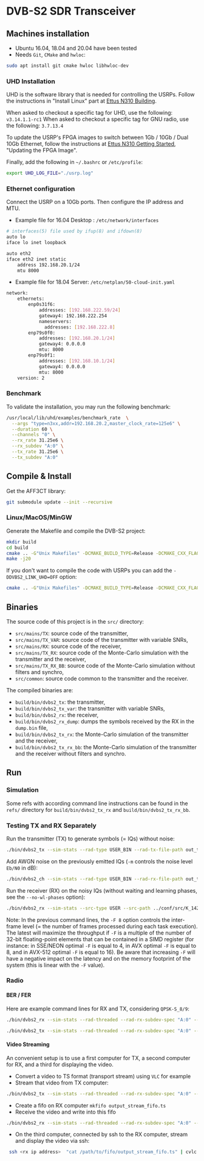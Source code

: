 # DVB-S2 SDR Transceiver

## Machines installation

- Ubuntu 16.04, 18.04 and 20.04 have been tested
- Needs `Git`, `CMake` and `hwloc`:

```bash
sudo apt install git cmake hwloc libhwloc-dev
```

### UHD Installation

UHD is the software library that is needed for controlling the USRPs. Follow the
instructions in "Install Linux" part at
[Ettus N310 Building](https://kb.ettus.com/Building_and_Installing_the_USRP_Open-Source_Toolchain_(UHD_and_GNU_Radio)_on_Linux).

When asked to checkout a specific tag for UHD, use the following:
`v3.14.1.1-rc1`
When asked to checkout a specific tag for GNU radio, use the following:
`3.7.13.4`

To update the USRP's FPGA images to switch between 1Gb / 10Gb / Dual 10Gb
Ethernet, follow the instructions at
[Ettus N310 Getting Started](https://kb.ettus.com/USRP_N300/N310/N320/N321_Getting_Started_Guide),
"Updating the FPGA Image".

Finally, add the following in `~/.bashrc` or `/etc/profile`:

```bash
export UHD_LOG_FILE="./usrp.log"
```

### Ethernet configuration

Connect the USRP on a 10Gb ports. Then configure the IP address and MTU.

- Example file for 16.04 Desktop : `/etc/network/interfaces`

```bash
# interfaces(5) file used by ifup(8) and ifdown(8)
auto lo
iface lo inet loopback

auto eth2
iface eth2 inet static
    address 192.168.20.1/24
    mtu 8000
```

- Example file for 18.04 Server: `/etc/netplan/50-cloud-init.yaml`


```bash
network:
    ethernets:
        enp0s31f6:
            addresses: [192.168.222.59/24]
            gateway4: 192.168.222.254
            nameservers:
              addresses: [192.168.222.8]
        enp79s0f0:
            addresses: [192.168.20.1/24]
            gateway4: 0.0.0.0
            mtu: 8000
        enp79s0f1:
            addresses: [192.168.10.1/24]
            gateway4: 0.0.0.0
            mtu: 8000
    version: 2
```

### Benchmark

To validate the installation, you may run the following benchmark:

```bash
/usr/local/lib/uhd/examples/benchmark_rate  \
  --args "type=n3xx,addr=192.168.20.2,master_clock_rate=125e6" \
  --duration 60 \
  --channels "0" \
  --rx_rate 31.25e6 \
  --rx_subdev "A:0" \
  --tx_rate 31.25e6 \
  --tx_subdev "A:0"
```

## Compile & Install

Get the AFF3CT library:

```bash
git submodule update --init --recursive
```

### Linux/MacOS/MinGW

Generate the Makefile and compile the DVB-S2 project:

```bash
mkdir build
cd build
cmake .. -G"Unix Makefiles" -DCMAKE_BUILD_TYPE=Release -DCMAKE_CXX_FLAGS="-Wall -funroll-loops -march=native" -DAFF3CT_CORE_LINK_HWLOC=ON
make -j20
```

If you don't want to compile the code with USRPs you can add the `-DDVBS2_LINK_UHD=OFF` option:

```bash
cmake .. -G"Unix Makefiles" -DCMAKE_BUILD_TYPE=Release -DCMAKE_CXX_FLAGS="-Wall -funroll-loops -march=native" -DAFF3CT_CORE_LINK_HWLOC=ON -DDVBS2_LINK_UHD=OFF
```

## Binaries

The source code of this project is in the `src/` directory:
- `src/mains/TX`: source code of the transmitter,
- `src/mains/TX_VAR`: source code of the transmitter with variable SNRs,
- `src/mains/RX`: source code of the receiver,
- `src/mains/TX_RX`: source code of the Monte-Carlo simulation with the
transmitter and the receiver,
- `src/mains/TX_RX_BB`: source code of the Monte-Carlo simulation without
filters and synchro,
- `src/common`: source code common to the transmitter and the receiver.

The compiled binaries are:
- `build/bin/dvbs2_tx`: the transmitter,
- `build/bin/dvbs2_tx_var`: the transmitter with variable SNRs,
- `build/bin/dvbs2_rx`: the receiver,
- `build/bin/dvbs2_rx_dump`: dumps the symbols received by the RX in the
`dump.bin` file,
- `build/bin/dvbs2_tx_rx`: the Monte-Carlo simulation of the transmitter
and the receiver,
- `build/bin/dvbs2_tx_rx_bb`: the Monte-Carlo simulation of the
transmitter and the receiver without filters and synchro.

## Run

### Simulation

Some refs with according command line instructions can be found in the `refs/`
directory for `build/bin/dvbs2_tx_rx` and
`build/bin/dvbs2_tx_rx_bb`.

### Testing TX and RX Separately

Run the transmitter (TX) to generate symbols (= IQs) without noise:
```bash
./bin/dvbs2_tx --sim-stats --rad-type USER_BIN --rad-tx-file-path out_tx.bin -F 8 --src-type USER --src-path ../conf/src/K_14232.src --mod-cod QPSK-S_8/9 --tx-time-limit 10000
```

Add AWGN noise on the previously emitted IQs (`-m` controls the noise level 
`Eb/N0` in dB):
```bash
./bin/dvbs2_ch --sim-stats --rad-type USER_BIN --rad-rx-file-path out_tx.bin --rad-tx-file-path out_tx_noisy.bin --rad-rx-no-loop -F 8 --mod-cod QPSK-S_8/9 -m 4.0
```

Run the receiver (RX) on the noisy IQs (without waiting and learning phases, see 
the `--no-wl-phases` option):
```bash
./bin/dvbs2_rx --sim-stats --src-type USER --src-path ../conf/src/K_14232.src --rad-type USER_BIN --rad-rx-file-path out_tx_noisy.bin -F 8 --mod-cod QPSK-S_8/9 --dec-implem NMS --dec-ite 10 --dec-simd INTER --snk-path /dev/null --rad-rx-no-loop --no-wl-phases
``` 

Note: In the previous command lines, the `-F 8` option controls the inter-frame 
level (= the number of frames processed during each task execution). The latest 
will maximize the throughput if `-F` is a multiple of the number of 32-bit 
floating-point elements that can be contained in a SIMD register (for instance: 
in SSE/NEON optimal `-F` is equal to 4, in AVX optimal `-F` is equal to 8, and 
in AVX-512 optimal `-F` is equal to 16). Be aware that increasing `-F` will have 
a negative impact on the latency and on the memory footprint of the system (this 
is linear with the `-F` value).

### Radio

#### BER / FER

Here are example command lines for RX and TX, considering `QPSK-S_8/9`:

```bash
./bin/dvbs2_rx --sim-stats --rad-threaded --rad-rx-subdev-spec "A:0" --rad-rx-rate 30e6 --rad-rx-freq 2360e6 --rad-rx-gain 20 -F 16 --src-type USER --src-path ../conf/src/K_14232.src --mod-cod QPSK-S_8/9 --dec-implem NMS --dec-ite 10 --dec-simd INTER
```

```bash
./bin/dvbs2_tx --sim-stats --rad-threaded --rad-rx-subdev-spec "A:0" --rad-tx-rate 30e6 --rad-tx-freq 2360e6 --rad-tx-gain 30 -F  8 --src-type USER --src-path ../conf/src/K_14232.src --mod-cod QPSK-S_8/9
```

#### Video Streaming

An convenient setup is to use a first computer for TX, a second computer for RX,
and a third for displaying the video.

- Convert a video to TS format (transport stream) using `VLC` for example
- Stream that video from TX computer:

```bash
./bin/dvbs2_tx --sim-stats --rad-threaded --rad-rx-subdev-spec "A:0" --rad-tx-rate 30e6 --rad-tx-freq 2360e6 --rad-tx-gain 30 -F  8 --src-type USER_BIN --src-path /path/to/input/ts/video.ts --mod-cod QPSK-S_8/9
```

- Create a fifo on RX computer `mkfifo output_stream_fifo.ts`
- Receive the video and write into this fifo

```bash
./bin/dvbs2_rx --sim-stats --rad-threaded --rad-rx-subdev-spec "A:0" --rad-rx-rate 30e6 --rad-rx-freq 2360e6 --rad-rx-gain 20 -F 16 --mod-cod QPSK-S_8/9 --dec-implem NMS --dec-ite 10 --dec-simd INTER --snk-path output_stream_fifo.ts
```

- On the third computer, connected by ssh to the RX computer, stream and display
the video via ssh:

```bash
 ssh <rx ip address>  "cat /path/to/fifo/output_stream_fifo.ts" | cvlc -
```
